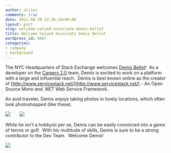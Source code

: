 ```yaml
---
author: alison
comments: true
date: 2011-08-30 22:36:18+00:00
layout: post
slug: welcome-valued-associate-demis-bellot
title: Welcome Valued Associate Demis Bellot
wordpress_id: 9667
categories:
- company
- background
---
```


The NYC Headquarters of Stack Exchange welcomes [Demis Bellot](http://stackoverflow.com/users/85785/mythz)!  As a developer on the [Careers 2.0](http://careers.stackoverflow.com) team, Demis is excited to work on a platform with a large and influential reach.  Demis is best known online as the creator of [http://www.servicestack.net/](http://www.servicestack.net/) - An Open Source Mono and .NET Web Service Framework.

An avid traveler, Demis enjoys taking photos in lovely locations, which often look photoshopped (like these).

[![](http://blog.stackoverflow.com/wp-content/uploads/demis-tenerife.jpg)](http://blog.stackoverflow.com/2011/08/welcome-valued-associate-demis-bellot/demis-tenerife/)       [![](http://blog.stackoverflow.com/wp-content/uploads/IMG_5223-e1314732781606.jpg)](http://blog.stackoverflow.com/2011/08/welcome-valued-associate-demis-bellot/img_5223/)

While he isn’t a hobbyist per se, Demis can be easily convinced into a game of tennis or golf.  With his multitude of skills, Demis is sure to be a strong contributor to the Dev Team.  Welcome Demis!

[![](http://blog.stackoverflow.com/wp-content/uploads/IMG_0504-e1314732861459.jpg)](http://blog.stackoverflow.com/2011/08/welcome-valued-associate-demis-bellot/img_0504/)


